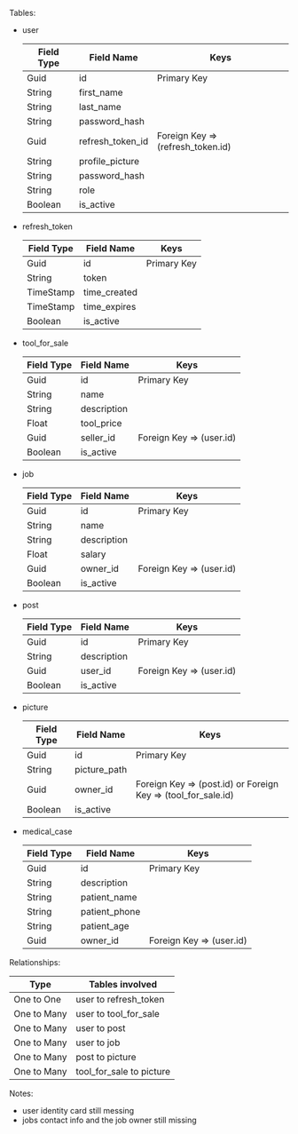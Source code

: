 Tables:

- user

	| Field Type | Field Name | Keys
	| --- | --- | --- |
    | Guid | id | Primary Key |
	| String | first_name |  |
	| String | last_name |  |
	| String | password_hash | |
	| Guid | refresh_token_id | Foreign Key => (refresh_token.id) |
	| String | profile_picture | |
	| String | password_hash | |
	| String | role | |
	| Boolean | is_active | |

- refresh_token

	| Field Type | Field Name | Keys
	| --- | --- | --- |
    | Guid |id | Primary Key |
	| String | token |  |
	| TimeStamp | time_created |  |
	| TimeStamp | time_expires |  |
	| Boolean | is_active | |

- tool_for_sale

	| Field Type | Field Name | Keys
	| --- | --- | --- |
    | Guid |id | Primary Key |
	| String | name |  |
	| String | description |  |
	| Float | tool_price |  |
	| Guid | seller_id | Foreign Key => (user.id) |
	| Boolean | is_active | |

- job

	| Field Type | Field Name | Keys
	| --- | --- | --- |
    | Guid |id | Primary Key |
	| String | name |  |
	| String | description |  |
	| Float | salary |  |
	| Guid | owner_id | Foreign Key => (user.id) |
	| Boolean | is_active | |

- post

	| Field Type | Field Name | Keys
	| --- | --- | --- |
    | Guid |id | Primary Key |
	| String | description |  |
	| Guid | user_id | Foreign Key => (user.id) |
	| Boolean | is_active | |

- picture

	| Field Type | Field Name | Keys
	| --- | --- | --- |
    | Guid |id | Primary Key |
	| String | picture_path |  |
	| Guid | owner_id | Foreign Key => (post.id) or Foreign Key => (tool_for_sale.id) |
	| Boolean | is_active | |

- medical_case

	| Field Type | Field Name | Keys
	| --- | --- | --- |
    | Guid |id | Primary Key |
	| String | description |  |
	| String | patient_name |  |
	| String | patient_phone |  |
	| String | patient_age |  |
	| Guid | owner_id | Foreign Key => (user.id) |

Relationships:

| Type | Tables involved 
| --- | --- |
| One to One | user to refresh_token |
| One to Many | user to tool_for_sale |
| One to Many | user to post |
| One to Many | user to job |
| One to Many | post to picture |
| One to Many | tool_for_sale to picture |

Notes:
-	user identity card still messing
-	jobs contact info and the job owner still missing